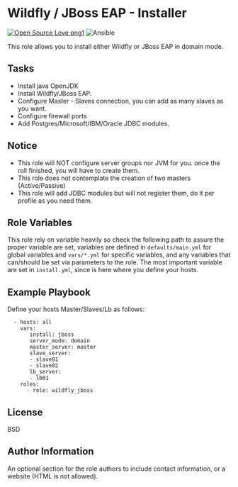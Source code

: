 Wildfly / JBoss EAP - Installer
=========
[![Open Source Love png1](https://badges.frapsoft.com/os/v1/open-source.png?v=103)](https://github.com/ellerbrock/open-source-badges/) <img alt="Ansible" src="https://img.shields.io/badge/ansible%20-%231A1918.svg?&style=for-the-badge&logo=ansible&logoColor=white"/>

This role allows you to install either Wildfly or JBoss EAP in domain mode.

Tasks
------------

- Install java OpenJDK
- Install Wildfly/JBoss EAP.
- Configure Master - Slaves connection,  you can add as many slaves as you want.
- Configure firewall ports
- Add Postgres/Microsoft/IBM/Oracle JDBC modules.

Notice
------

- This role will NOT configure server groups nor JVM for you. once the roll finished, you will have to create them.
- This role does not contemplate the creation of two masters (Active/Passive)
- This role will add JDBC modules but will not register them, do it per profile as you need them.

Role Variables
--------------

This role rely on variable heavily so check the following path to assure the proper variable are set, variables are defined in `defaults/main.yml` for global variables and `vars/*.yml` for specific variables, and any variables that can/should be set via parameters to the role.
The most important variable are set in `install.yml`, since is here where you define your hosts.

Example Playbook
----------------

Define your hosts Master/Slaves/Lb as follows:

      - hosts: all
        vars:
           install: jboss
           server_mode: domain
           master_server: master
           slave_server:
           - slave01
           - slave02
           lb_server:
           - lb01
        roles:
          - role: wildfly_jboss

License
-------

BSD

Author Information
------------------

An optional section for the role authors to include contact information, or a website (HTML is not allowed).
